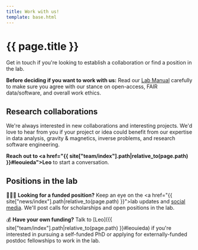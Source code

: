 ```yaml
---
title: Work with us!
template: base.html
---
```


# {{ page.title }}

<p class="lead">
Get in touch if you're looking to establish a collaboration or find a position
in the lab.
</p>

<div class="callout callout-note mt-4 mb-5">

**Before deciding if you want to work with us:**
Read our [Lab Manual](https://github.com/compgeolab/manual) carefully to make
sure you agree with our stance on open-access, FAIR data/software, and overall
work ethics.

</div>

<h2 class="mt-5">Research collaborations</h2>

We're always interested in new collaborations and interesting projects.
We'd love to hear from you if your project or idea could benefit from our
expertise in data analysis, gravity & magnetics, inverse problems, and research
software engineering.

<i class="fa-li fa fa-envelope-open fa-fw" aria-hidden="true"></i>
**Reach out to <a href="{{ site["team/index"].path|relative_to(page.path) }}#leouieda">Leo</a>**
to start a conversation.

<h2 class="mt-5">Positions in the lab</h2>

👩🏿‍🎓 **Looking for a funded position?** Keep an eye on the <a href="{{ site["news/index"].path|relative_to(page.path) }}">lab updates</a>
and <a href="https://twitter.com/leouieda">social media</a>.
We'll post calls for scholarships and open positions in the lab.

💰 **Have your own funding?** Talk to [Leo]({{ site["team/index"].path|relative_to(page.path) }}#leouieda) if you're interested in
pursuing a self-funded PhD or applying for externally-funded postdoc
fellowships to work in the lab.
